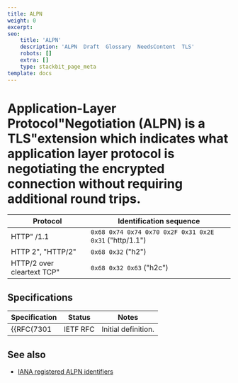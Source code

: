 ```yaml
---
title: ALPN
weight: 0
excerpt: 
seo:
    title: 'ALPN'
    description: 'ALPN  Draft  Glossary  NeedsContent  TLS'
    robots: []
    extra: []
    type: stackbit_page_meta
template: docs
---
```


#  **Application-Layer Protocol"Negotiation** (**ALPN**) is a TLS"extension which indicates what application layer protocol is negotiating the encrypted connection without requiring additional round trips.

| Protocol                                       | Identification sequence                                |
| ---------------------------------------------- | ------------------------------------------------------ |
| HTTP" /1.1               | `0x68 0x74 0x74 0x70 0x2F 0x31 0x2E 0x31` ("http/1.1") |
| HTTP 2", "HTTP/2"  | `0x68 0x32` ("h2")                                     |
| HTTP/2 over cleartext TCP"| `0x68 0x32 0x63` ("h2c")                               |

## Specifications

| Specification    | Status   | Notes               |
| ---------------- | -------- | ------------------- |
| {{RFC(7301| IETF RFC | Initial definition. |

## See also

- [IANA registered ALPN identifiers](https://www.iana.org/assignments/tls-extensiontype-values/tls-extensiontype-values.xhtml#alpn-protocol-ids)

